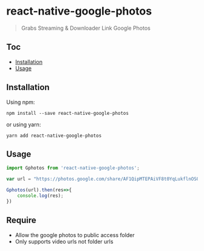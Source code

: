# react-native-google-photos
 > Grabs Streaming &amp; Downloader Link Google Photos

## Toc

* [Installation](#installation)
* [Usage](#usage)

## Installation

Using npm:

```shell
npm install --save react-native-google-photos
```

or using yarn:

```shell
yarn add react-native-google-photos
```

## Usage

```js
import Gphotos from 'react-native-google-photos';

var url = "https://photos.google.com/share/AF1QipMTEPAiVF8t0YqLukflnOSQjwfd8ARIoT2h37AXvYO1uaWodbeiFoBUDuD_19tEbg/photo/AF1QipPA2Bq0JlAR9LoGD3mogsxSb9OZWEG4XqBDD4Rv?key=cjhUT0xrZjM5NGN2SVRLOVptZU5SMUlKV0lQYWpB";

Gphotos(url).then(res=>{
    console.log(res);
})
```
## Require

* Allow the google photos to public access folder
* Only supports video urls not folder urls